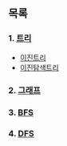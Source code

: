 ## 목록
### 1. [트리](./트리.md)
- [이진트리](./tree/이진트리.md)
- [이진탐색트리](./tree/이진탐색트리.md)
### 2. [그래프](./그래프.md)
### 3. [BFS](./BFS.md)
### 4. [DFS](./DFS.md)
